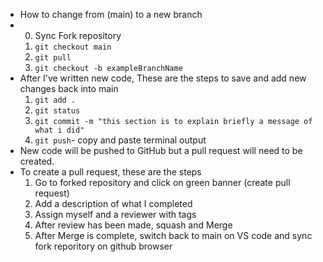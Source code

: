 - How to change from (main) to a new branch
- 0. Sync Fork repository
  1. `git checkout main`
  2. `git pull`
  3. `git checkout -b exampleBranchName`
- After I've written new code, These are the steps to save and add new changes back into main
  1. `git add .`
  2. `git status`
  3. `git commit -m "this section is to explain briefly a message of what i did"`
  4. `git push`- copy and paste terminal output
- New code will be pushed to GitHub but a pull request will need to be created.
- To create a pull request, these are the steps
  1. Go to forked repository and click on green banner (create pull request)
  2. Add a description of what I completed
  3. Assign myself and a reviewer with tags
  4. After review has been made, squash and Merge
  5. After Merge is complete, switch back to main on VS code and sync fork reporitory on github browser 
